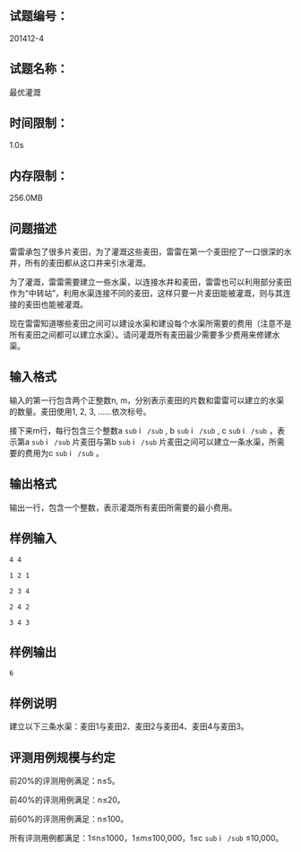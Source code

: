 ## 试题编号：

201412-4

## 试题名称：

最优灌溉

## 时间限制：

1.0s

## 内存限制：

256.0MB

## 问题描述

雷雷承包了很多片麦田，为了灌溉这些麦田，雷雷在第一个麦田挖了一口很深的水井，所有的麦田都从这口井来引水灌溉。

为了灌溉，雷雷需要建立一些水渠，以连接水井和麦田，雷雷也可以利用部分麦田作为“中转站”，利用水渠连接不同的麦田，这样只要一片麦田能被灌溉，则与其连接的麦田也能被灌溉。

现在雷雷知道哪些麦田之间可以建设水渠和建设每个水渠所需要的费用（注意不是所有麦田之间都可以建立水渠）。请问灌溉所有麦田最少需要多少费用来修建水渠。

## 输入格式

输入的第一行包含两个正整数n, m，分别表示麦田的片数和雷雷可以建立的水渠的数量。麦田使用1, 2, 3, ……依次标号。

接下来m行，每行包含三个整数a `sub` i ` /sub` , b `sub` i ` /sub` , c `sub` i ` /sub` ，表示第a `sub` i ` /sub` 片麦田与第b `sub` i ` /sub` 片麦田之间可以建立一条水渠，所需要的费用为c `sub` i ` /sub` 。

## 输出格式

输出一行，包含一个整数，表示灌溉所有麦田所需要的最小费用。

## 样例输入

```
4 4

1 2 1

2 3 4

2 4 2

3 4 3
```

## 样例输出

```
6
```

## 样例说明

建立以下三条水渠：麦田1与麦田2、麦田2与麦田4、麦田4与麦田3。

## 评测用例规模与约定

前20%的评测用例满足：n≤5。

前40%的评测用例满足：n≤20。

前60%的评测用例满足：n≤100。

所有评测用例都满足：1≤n≤1000，1≤m≤100,000，1≤c `sub` i ` /sub` ≤10,000。
